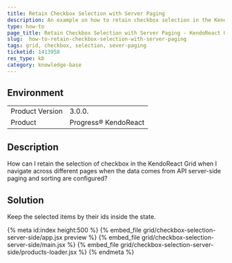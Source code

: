 ```yaml
---
title: Retain Checkbox Selection with Server Paging
description: An example on how to retain checkbox selection in the KendoReact Grid with server paging.  
type: how-to
page_title: Retain Checkbox Selection with Server Paging - KendoReact Grid
slug:  how-to-retain-checkbox-selection-with-server-paging
tags: grid, checkbox, selection, sever-paging
ticketid: 1413958
res_type: kb
category: knowledge-base
---
```


## Environment

<table>
    <tbody>
	    <tr>
	    	<td>Product Version</td>
	    	<td>3.0.0.</td>
	    </tr>
	    <tr>
	    	<td>Product</td>
	    	<td>Progress® KendoReact</td>
	    </tr>
    </tbody>
</table>


## Description

How can I retain the selection of checkbox in the KendoReact Grid when I navigate across different pages when the data comes from API server-side paging and sorting are configured?

## Solution

Keep the selected items by their ids inside the state.

{% meta id:index height:500 %}
{% embed_file grid/checkbox-selection-server-side/app.jsx preview %}
{% embed_file grid/checkbox-selection-server-side/main.jsx %}
{% embed_file grid/checkbox-selection-server-side/products-loader.jsx %}
{% endmeta %}
